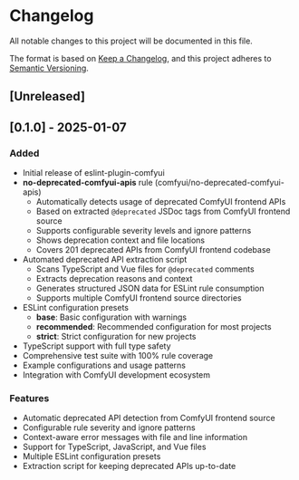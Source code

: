 # Changelog

All notable changes to this project will be documented in this file.

The format is based on [Keep a Changelog](https://keepachangelog.com/en/1.0.0/),
and this project adheres to [Semantic Versioning](https://semver.org/spec/v2.0.0.html).

## [Unreleased]

## [0.1.0] - 2025-01-07

### Added
- Initial release of eslint-plugin-comfyui
- **no-deprecated-comfyui-apis** rule (comfyui/no-deprecated-comfyui-apis)
  - Automatically detects usage of deprecated ComfyUI frontend APIs
  - Based on extracted `@deprecated` JSDoc tags from ComfyUI frontend source
  - Supports configurable severity levels and ignore patterns
  - Shows deprecation context and file locations
  - Covers 201 deprecated APIs from ComfyUI frontend codebase
- Automated deprecated API extraction script
  - Scans TypeScript and Vue files for `@deprecated` comments
  - Extracts deprecation reasons and context
  - Generates structured JSON data for ESLint rule consumption
  - Supports multiple ComfyUI frontend source directories
- ESLint configuration presets
  - **base**: Basic configuration with warnings
  - **recommended**: Recommended configuration for most projects  
  - **strict**: Strict configuration for new projects
- TypeScript support with full type safety
- Comprehensive test suite with 100% rule coverage
- Example configurations and usage patterns
- Integration with ComfyUI development ecosystem

### Features
- Automatic deprecated API detection from ComfyUI frontend source
- Configurable rule severity and ignore patterns
- Context-aware error messages with file and line information
- Support for TypeScript, JavaScript, and Vue files
- Multiple ESLint configuration presets
- Extraction script for keeping deprecated APIs up-to-date